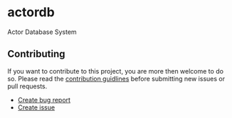 # actordb
Actor Database System


## Contributing
If you want to contribute to this project, you are more then welcome to do so.
Please read the [contribution guidlines](./CONTRIBUTING.md) before submitting new issues or pull requests.
  - [Create bug report](https://github.com/CodeLionX/actordb/issues/new?template=bug_report_template.md)
  - [Create issue](https://github.com/CodeLionX/actordb/issues/new?template=issue_template.md)
